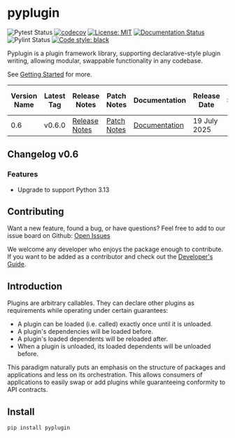 # pyplugin
![Pytest Status](https://github.com/pyplugin/pyplugin/actions/workflows/pytest.yml/badge.svg)
[![codecov](https://codecov.io/github/pyplugin/pyplugin/branch/main/graph/badge.svg?token=1PH1NHTGXP)](https://codecov.io/github/pyplugin/pyplugin)
[![License: MIT](https://img.shields.io/badge/License-MIT-blue.svg)](https://raw.githubusercontent.com/pyplugin/pyplugin/main/LICENSE)
[![Documentation Status](https://readthedocs.org/projects/pyplugin/badge/?version=stable)](https://pyplugin.readthedocs.io/en/stable/?badge=stable)
![Pylint Status](https://github.com/pyplugin/pyplugin/actions/workflows/pylint.yml/badge.svg)
[![Code style: black](https://img.shields.io/badge/code%20style-black-000000.svg)](https://github.com/psf/black)

Pyplugin is a plugin framework library, supporting declarative-style plugin writing, allowing modular, swappable
functionality in any codebase. 

See
[Getting Started](https://pyplugin.readthedocs.io/en/latest/getting_started.html) for more.


| Version Name | Latest Tag | Release Notes                                                             | Patch Notes                                                             | Documentation                                            | Release Date | End Support Date |
|--------------|------------|---------------------------------------------------------------------------|-------------------------------------------------------------------------|----------------------------------------------------------|--------------|------------------|
| 0.6          | v0.6.0     | [Release Notes](https://github.com/pyplugin/pyplugin/releases/tag/v0.6.0) | [Patch Notes](https://github.com/pyplugin/pyplugin/releases/tag/v0.6.0) | [Documentation](https://pyplugin.readthedocs.io/en/0.6/) | 19 July 2025  |                  |


## Changelog v0.6

### Features

- Upgrade to support Python 3.13

## Contributing
Want a new feature, found a bug, or have questions? Feel free to add to our issue board on Github:
[Open Issues](https://github.com/pyplugin/pyplugin/issues)

We welcome any developer who enjoys the package enough to contribute. 
If you want to be added as a contributor and check out the 
[Developer's Guide](https://github.com/pyplugin/pyplugin/wiki/Developer's-Guide).

## Introduction
Plugins are arbitrary callables. They can declare other plugins as requirements while operating under
certain guarantees:

- A plugin can be loaded (i.e. called) exactly once until it is unloaded.
- A plugin's dependencies will be loaded before.
- A plugin's loaded dependents will be reloaded after.
- When a plugin is unloaded, its loaded dependents will be unloaded before.

This paradigm naturally puts an emphasis on the structure of packages and applications and less on its orchestration.
This allows consumers of applications to easily swap or add plugins while guaranteeing conformity to API
contracts.

## Install
```
pip install pyplugin
```

